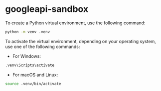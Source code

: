 # googleapi-sandbox

To create a Python virtual environment, use the following command:

``` bash
python -m venv .venv
```

To activate the virtual environment, depending on your operating system, use one of the following commands:

- For Windows:

``` bash
.venv\Scripts\activate
```

- For macOS and Linux:

``` bash
source .venv/bin/activate
```
